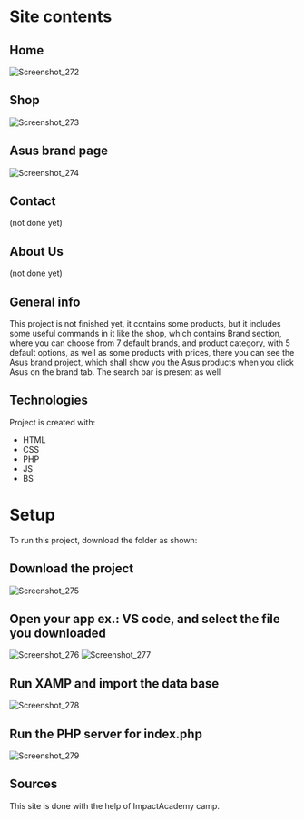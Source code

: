 # Site contents
## Home
![Screenshot_272](https://user-images.githubusercontent.com/56961701/220973389-336da4d0-ee8c-435c-a51e-0ff79ee3f769.png)
## Shop
![Screenshot_273](https://user-images.githubusercontent.com/56961701/220973660-85d177b3-1a7e-4ea3-b2a4-050b881c5b2e.png)
## Asus brand page
![Screenshot_274](https://user-images.githubusercontent.com/56961701/220974495-b5b349d4-ee5b-4b9c-aedf-8c7384be292b.png)
## Contact
(not done yet)
## About Us
(not done yet)

## General info
This project is not finished yet, it contains some products, but it includes some useful commands in it like the shop, which contains Brand section, where you can choose from 7 default brands, and product category, with 5 default options, as well as some products with prices, there you can see the Asus brand project, which shall show you the Asus products when you click Asus on the brand tab. The search bar is present as well
	
## Technologies
Project is created with:
* HTML
* CSS
* PHP
* JS
* BS
	
# Setup
To run this project, download the folder as shown:
## Download the project
![Screenshot_275](https://user-images.githubusercontent.com/56961701/220975379-e10104d4-0c55-4087-8f4b-bf929002ea1e.png)
## Open your app ex.: VS code, and select the file you downloaded
![Screenshot_276](https://user-images.githubusercontent.com/56961701/220976016-adea6589-a634-403b-917e-b202297bf63f.png)
![Screenshot_277](https://user-images.githubusercontent.com/56961701/220976021-8b2d45cb-937c-45e5-8f6f-362415519ee9.png)
## Run XAMP and import the data base
![Screenshot_278](https://user-images.githubusercontent.com/56961701/220977359-d48af315-32bf-4e30-ad0c-b11ef14c4cc3.png)
## Run the PHP server for index.php 
![Screenshot_279](https://user-images.githubusercontent.com/56961701/220977534-1e256df8-587c-4709-93d6-90b182e0f0ae.png)

## Sources
This site is done with the help of ImpactAcademy camp.
